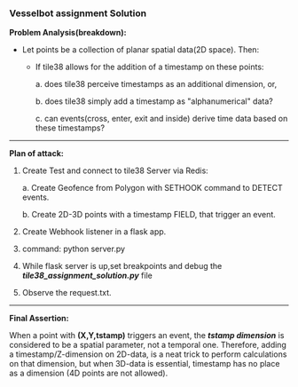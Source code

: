 ### Vesselbot assignment Solution

**Problem Analysis(breakdown):**

-   Let points be a collection of planar spatial data(2D space). Then:

    -   If tile38 allows for the addition of a timestamp on these points:

        a. does tile38 perceive timestamps as an additional dimension, or,

        b. does tile38 simply add a timestamp as "alphanumerical" data?

        c. can events(cross, enter, exit and inside) derive time data based on these timestamps?

---

**Plan of attack:**

1. Create Test and connect to tile38 Server via Redis:

    a. Create Geofence from Polygon with SETHOOK command to DETECT events.

    b. Create 2D-3D points with a timestamp FIELD, that trigger an event.

2. Create Webhook listener in a flask app.

3. command: python server.py

4. While flask server is up,set breakpoints and debug the **_tile38_assignment_solution.py_** file

5. Observe the request.txt.

---

**Final Assertion:**

When a point with **(X,Y,tstamp)** triggers an event, the **_tstamp dimension_** is considered to be a spatial parameter, not a temporal one.
Therefore, adding a timestamp/Z-dimension on 2D-data, is a neat trick to perform calculations on that dimension,
but when 3D-data is essential, timestamp has no place as a dimension (4D points are not allowed).

